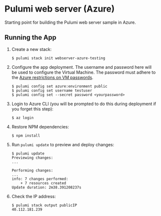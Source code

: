 # Pulumi web server (Azure)

Starting point for building the Pulumi web server sample in Azure.

## Running the App

1.  Create a new stack:

    ```
    $ pulumi stack init webserver-azure-testing
    ```

1.  Configure the app deployment.  The username and password here will be used to configure the Virtual Machine.  The
password must adhere to the [Azure restrictions on VM
passwords](https://docs.microsoft.com/en-us/azure/virtual-machines/windows/faq#what-are-the-password-requirements-when-creating-a-vm).

    ```
    $ pulumi config set azure:environment public
    $ pulumi config set username testuser
    $ pulumi config set --secret password <yourpassword>
    ```

1.  Login to Azure CLI (you will be prompted to do this during deployment if you forget this step):

    ```
    $ az login
    ```

1.  Restore NPM dependencies:

    ```
    $ npm install
    ```

1.  Run `pulumi update` to preview and deploy changes:

    ``` 
    $ pulumi update
    Previewing changes:
    ...

    Performing changes:
    ...
    info: 7 changes performed:
        + 7 resources created
    Update duration: 2m38.391208237s
    ```

1.  Check the IP address:

    ```
    $ pulumi stack output publicIP
    40.112.181.239
    ```

